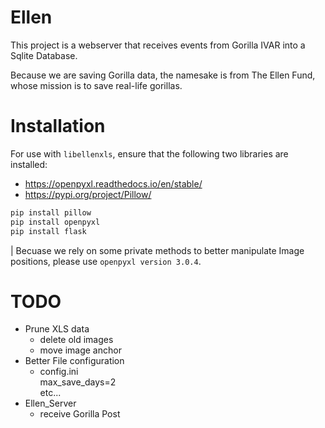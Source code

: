 # Ellen

This project is a webserver that receives events from Gorilla IVAR into a Sqlite Database.

Because we are saving Gorilla data, the namesake is from The Ellen Fund, whose mission is to save real-life gorillas.

# Installation

For use with `libellenxls`, ensure that the following two libraries are installed:
* https://openpyxl.readthedocs.io/en/stable/
* https://pypi.org/project/Pillow/

```bash
pip install pillow
pip install openpyxl
pip install flask
```

| Becuase we rely on some private methods to better manipulate Image positions, please use `openpyxl version 3.0.4`. 
# TODO
- Prune XLS data
    - delete old images
    - move image anchor
- Better File configuration
    - config.ini  
        max_save_days=2  
        etc...
- Ellen_Server
    - receive Gorilla Post